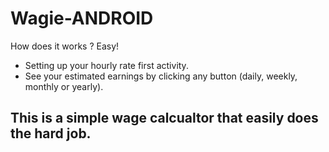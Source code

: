 # Wagie-ANDROID

How does it works ? Easy!

* Setting up your hourly rate first activity.
* See your estimated earnings by clicking any button (daily, weekly, monthly or yearly).

## This is a simple wage calcualtor that easily does the hard job.
